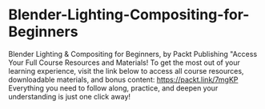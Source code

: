 # Blender-Lighting-Compositing-for-Beginners
Blender Lighting &amp; Compositing for Beginners, by Packt Publishing
"Access Your Full Course Resources and Materials!
To get the most out of your learning experience, visit the link below to access all course resources, downloadable materials, and bonus content: https://packt.link/7mgKP
Everything you need to follow along, practice, and deepen your understanding is just one click away!
